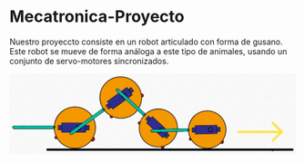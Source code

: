 # Mecatronica-Proyecto

Nuestro proyeccto consiste en un robot articulado con forma de gusano. Este robot se mueve de forma análoga a este tipo de animales, usando un conjunto de servo-motores sincronizados.

![diagrama](images/diagrama_gusano.png)